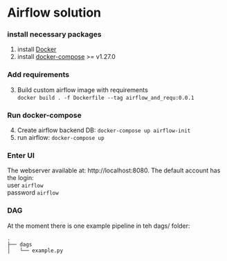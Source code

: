 # Airflow solution

### install necessary packages
1. install [Docker](https://docs.docker.com/engine/installation/)
2. install [docker-compose](https://docs.docker.com/compose/install/) >= v1.27.0

### Add requirements
3. Build custom airflow image with requirements <br>
`docker build . -f Dockerfile --tag airflow_and_requ:0.0.1`


### Run docker-compose
4. Create airflow backend DB:  `docker-compose up airflow-init`
5. run airflow: `docker-compose up`

### Enter UI
The webserver available at: http://localhost:8080. The default account has the login: <br>
user `airflow` <br>
password `airflow`

### DAG
At the moment there is one example pipeline in teh dags/ folder:
```
.
├── dags
│   └── example.py

```

